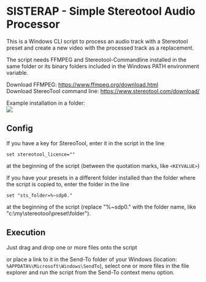 # SISTERAP - Simple Stereotool Audio Processor

This is a Windows CLI script to process an audio track with a Stereotool preset and create a new video with the processed track as a replacement.

The script needs FFMPEG and Stereotool-Commandline installed in the same folder or its binary folders included in the Windows PATH environment variable.

Download FFMPEG: https://www.ffmpeg.org/download.html  
Download StereoTool command line: https://www.stereotool.com/download/

Example installation in a folder:  
<img src="https://i.imgur.com/1v7O5c2.png">

## Config

If you have a key for StereoTool, enter it in the script in the line

    set stereotool_licence=""

at the beginning of the script (between the quotation marks, like `<KEYVALUE>`)

If you have your presets in a different folder installed than the folder where the script is copied to, enter the folder in the line

    set "sts_folder=%~sdp0."

at the beginning of the script (replace "%~sdp0." with the folder name, like "c:\my\stereotool\preset\folder").

## Execution

Just drag and drop one or more files onto the script 

or place a link to it in the Send-To folder of your Windows (location: `%APPDATA%\Microsoft\Windows\SendTo`), select one or more files in the file explorer and run the script from the Send-To context menu option.
